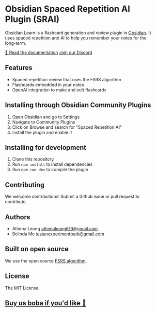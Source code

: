 # Obsidian Spaced Repetition AI Plugin (SRAI)

Obsidian Learn is a flashcard generation and review plugin in [Obsidian](https://obsidian.md). It uses spaced repetition and AI to help you remember your notes for the long-term.

[🔗 Read the documentation](https://obsidian-spaced-repetition-ai.vercel.app/)
[Join our Discord](https://discord.gg/TRDrTESsK4)

## Features

- Spaced repetition review that uses the FSRS algorithm
- Flashcards embedded in your notes
- OpenAI integration to make and edit flashcards

## Installing through Obsidian Community Plugins

1. Open Obsidian and go to Settings
2. Navigate to Community Plugins
3. Click on Browse and search for "Spaced Repetition AI"
4. Install the plugin and enable it

## Installing for development
1. Clone this repository
2. Run `npm install` to install dependencies
3. Run `npm run dev` to compile the plugin

## Contributing

We welcome contributions! Submit a Github issue or pull request to contribute.

## Authors

- Athena Leong <athenaleong619@gmail.com>
- Belinda Mo <justanexperimentpark@gmail.com>

## Built on open source

We use the open source [FSRS algorithm](https://github.com/open-spaced-repetition/ts-fsrs).

## License

The MIT License.

## [Buy us boba if you'd like 🧋](https://buymeacoffee.com/obsidianlearn)
